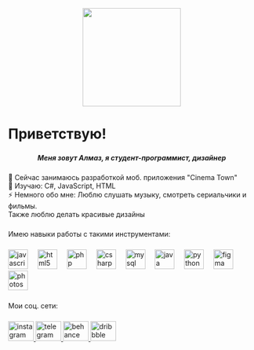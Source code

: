 <div align="center">
  <img height="200" src="https://sun9-13.userapi.com/impf/PU-P2ofNwI0YO7qHyq0400YxFH6GZUdMApm7yA/a4mxF-jztco.jpg?size=960x384&quality=96&crop=0,324,1080,431&sign=5a0464781c78f313add9711430d85b61&c_uniq_tag=vqbZVNkFCEcVkjqzfRJCXevlZmJxfzDo5co9lcK4BcY&type=helpers"  />
</div>

###

<h1 align="left">Приветствую!</h1>

###

<h5 align="center">Меня зовут Алмаз, я студент-программист, дизайнер</h5>

###

<p align="left">🔭 Сейчас занимаюсь разработкой моб. приложения "Cinema Town"<br>🌱 Изучаю: C#, JavaScript, HTML<br>⚡ Немного обо мне: Люблю слушать музыку, смотреть сериальчики и фильмы.<br>Также люблю делать красивые дизайны</p>

###

<p align="left">Имею навыки работы с такими инструментами:</p>

###

<div align="left">
  <img src="https://cdn.jsdelivr.net/gh/devicons/devicon/icons/javascript/javascript-original.svg" height="40" alt="javascript logo"  />
  <img width="12" />
  <img src="https://cdn.jsdelivr.net/gh/devicons/devicon/icons/html5/html5-plain-wordmark.svg" height="40" alt="html5 logo"  />
  <img width="12" />
  <img src="https://cdn.jsdelivr.net/gh/devicons/devicon/icons/php/php-plain.svg" height="40" alt="php logo"  />
  <img width="12" />
  <img src="https://cdn.jsdelivr.net/gh/devicons/devicon/icons/csharp/csharp-plain.svg" height="40" alt="csharp logo"  />
  <img width="12" />
  <img src="https://cdn.jsdelivr.net/gh/devicons/devicon/icons/mysql/mysql-plain-wordmark.svg" height="40" alt="mysql logo"  />
  <img width="12" />
  <img src="https://cdn.jsdelivr.net/gh/devicons/devicon/icons/java/java-original-wordmark.svg" height="40" alt="java logo"  />
  <img width="12" />
  <img src="https://cdn.jsdelivr.net/gh/devicons/devicon/icons/python/python-original.svg" height="40" alt="python logo"  />
  <img width="12" />
  <img src="https://cdn.jsdelivr.net/gh/devicons/devicon/icons/figma/figma-original.svg" height="40" alt="figma logo"  />
  <img width="12" />
  <img src="https://cdn.jsdelivr.net/gh/devicons/devicon/icons/photoshop/photoshop-line.svg" height="40" alt="photoshop logo"  />
</div>

###

<p align="left">Мои соц. сети:</p>

###

<div align="left">
  <a href="https://instagram.com/murka_omg" target="_blank">
    <img src="https://raw.githubusercontent.com/maurodesouza/profile-readme-generator/master/src/assets/icons/social/instagram/default.svg" width="52" height="40" alt="instagram logo"  />
  </a>
  <a href="t.me/murkaomg" target="_blank">
    <img src="https://raw.githubusercontent.com/maurodesouza/profile-readme-generator/master/src/assets/icons/social/telegram/default.svg" width="52" height="40" alt="telegram logo"  />
  </a>
  <a href="https://www.behance.net/dc31efdd" target="_blank">
    <img src="https://raw.githubusercontent.com/maurodesouza/profile-readme-generator/master/src/assets/icons/social/behance/default.svg" width="52" height="40" alt="behance logo"  />
  </a>
  <a href="https://dribbble.com/murkaomg" target="_blank">
    <img src="https://raw.githubusercontent.com/maurodesouza/profile-readme-generator/master/src/assets/icons/social/dribbble/default.svg" width="52" height="40" alt="dribbble logo"  />
  </a>
</div>

###
